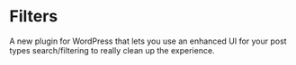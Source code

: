 Filters
=======

A new plugin for WordPress that lets you use an enhanced UI for your post types search/filtering to really clean up the experience.